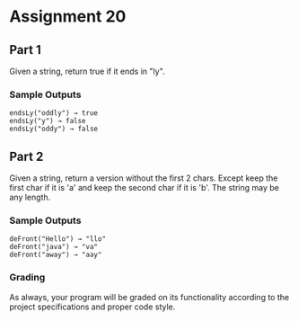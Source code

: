 # Assignment 20

## Part 1

Given a string, return true if it ends in "ly".

### Sample Outputs

```
endsLy("oddly") → true
endsLy("y") → false
endsLy("oddy") → false
```

## Part 2

Given a string, return a version without the first 2 chars. Except keep the first char if it is 'a' and keep the second char if it is 'b'. The string may be any length.

### Sample Outputs

```
deFront("Hello") → "llo"
deFront("java") → "va"
deFront("away") → "aay"
```

### Grading

As always, your program will be graded on its functionality according to the project specifications and proper code style.

